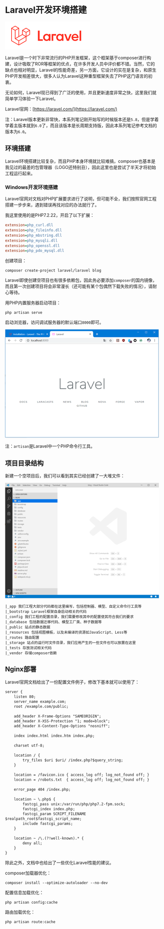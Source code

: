# Laravel开发环境搭建

![](res/2.png)

Laravel是一个时下非常流行的PHP开发框架，这个框架基于composer进行构建，设计吸取了ROR等框架的优点，在许多开发人员中评价都不错。当然，它的缺点也相对明显，Laravel的性能奇差，另一方面，它设计的实在是复杂，和原生PHP开发相差很大，很多人认为Laravel这种重型框架失去了PHP这门语言的初衷。

无论如何，Laravel现已得到了广泛的使用，并且更新速度非常之快，这里我们就简单学习体验一下Laravel。

Laravel官网：[https://laravel.com/](https://laravel.com/)

注：Laravel版本更新非常快，本系列笔记刚开始写的时候版本还是`5.8`，但是学着学着主版本就到`6.0`了，而且该版本是长周期支持版，因此本系列笔记参考文档的版本为`6.0`。

## 环境搭建

Laravel环境搭建比较复杂，而且PHP本身环境就比较难搞，composer也基本是我见过的最差的包管理器（LOGO还特别丑），因此这里也是尝试了半天才将初始工程运行起来。

### Windows开发环境搭建

Laravel官网对文档对PHP扩展要求进行了说明，但可能不全，我们按照官网工程搭建一步步来，遇到错误再找对应的办法就行了。

我这里使用的是PHP7.2.22，开启了以下扩展：

```ini
extension=php_curl.dll
extension=php_fileinfo.dll
extension=php_mbstring.dll
extension=php_mysqli.dll
extension=php_openssl.dll
extension=php_pdo_mysql.dll
```

创建项目：
```
composer create-project laravel/laravel blog
```

Laravel即使创建空项目也有很多依赖包，因此务必要添加`composer`的国内镜像，而且第一次创建项目将会非常漫长（还可能有某个包偶然下载失败的情况），请耐心等待。

用PHP内置服务器启动项目：
```
php artisan serve
```

启动浏览器，访问调试服务器的默认端口`8000`即可。

![](res/1.png)

注：`artisan`是Laravel中一个PHP命令行工具。

## 项目目录结构

新建一个空项目后，我们可以看到其实已经创建了一大堆文件：

![](res/3.png)

```
|_app 我们工程大部分代码都在这里编写，包括控制器、模型、自定义命令行工具等
|_bootstrap Laravel框架自身启动相关的代码
|_config 我们工程的配置目录，我们需要修改其中的配置使其符合我们的要求
|_database 包括数据迁移代码、模型工厂类、种子数据等
|_public 站点的静态数据
|_resources 包括视图模板，以及未编译的资源如JavaScript、Less等
|_routes 路由配置
|_storage 站点的运行时文件目录，我们应用产生的一些文件也可以放置在这里
|_tests 存放测试相关代码
|_vendor 存储composer依赖
```

## Nginx部署

Laravel官网文档给出了一份配置文件例子，修改下基本就可以使用了：

```
server {
    listen 80;
    server_name example.com;
    root /example.com/public;

    add_header X-Frame-Options "SAMEORIGIN";
    add_header X-XSS-Protection "1; mode=block";
    add_header X-Content-Type-Options "nosniff";

    index index.html index.htm index.php;

    charset utf-8;

    location / {
        try_files $uri $uri/ /index.php?$query_string;
    }

    location = /favicon.ico { access_log off; log_not_found off; }
    location = /robots.txt  { access_log off; log_not_found off; }

    error_page 404 /index.php;

    location ~ \.php$ {
        fastcgi_pass unix:/var/run/php/php7.2-fpm.sock;
        fastcgi_index index.php;
        fastcgi_param SCRIPT_FILENAME $realpath_root$fastcgi_script_name;
        include fastcgi_params;
    }

    location ~ /\.(?!well-known).* {
        deny all;
    }
}
```

除此之外，文档中也给出了一些优化Laravel性能的建议。

composer加载器优化：

```
composer install --optimize-autoloader --no-dev
```

配置信息加载优化：

```
php artisan config:cache
```

路由加载优化：

```
php artisan route:cache
```
